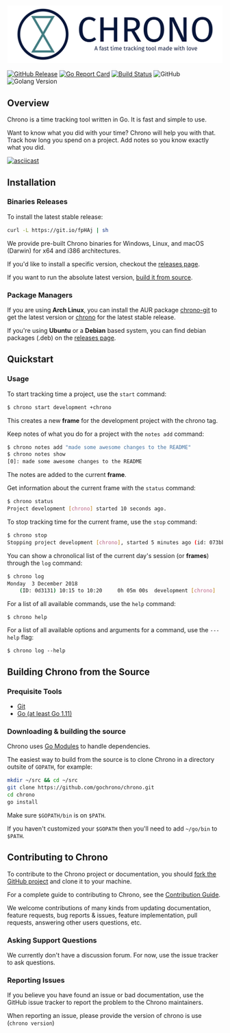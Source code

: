 ![Alt chrono](./.github/full-logo-with-tagline.png)

[![GitHub Release](https://img.shields.io/github/release-pre/gochrono/chrono.svg)](https://github.com/gochrono/chrono/releases)
[![Go Report Card](https://goreportcard.com/badge/github.com/gochrono/chrono)](https://goreportcard.com/report/github.com/gochrono/chrono)
[![Build Status](https://travis-ci.org/gochrono/chrono.svg?branch=master)](https://travis-ci.org/gochrono/chrono)
![GitHub](https://img.shields.io/github/license/gochrono/chrono.svg)
![Golang Version](https://img.shields.io/badge/Go-1.11-lightgrey.svg)



## Overview ##

Chrono is a time tracking tool written in Go.
It is fast and simple to use.

Want to know what you did with your time? Chrono will help you with that. Track how
long you spend on a project. Add notes so you know exactly what
you did.

[![asciicast](https://asciinema.org/a/pb5PlJHshi2gjpDeQYCj0gmfI.svg)](https://asciinema.org/a/pb5PlJHshi2gjpDeQYCj0gmfI)


## Installation ##

### Binaries Releases ###

To install the latest stable release:

``` bash
curl -L https://git.io/fpHAj | sh
```

We provide pre-built Chrono binaries for Windows, Linux, and macOS (Darwin) for x64 and i386 architectures.

If you'd like to install a specific version, checkout the [releases page](https://github.com/gochrono/chrono/releases).

If you want to run the absolute latest version, [build it from source](#building-chrono-from-the-source).

### Package Managers ###

If you are using __Arch Linux__, you can install the AUR package [chrono-git][2] to get the latest version or [chrono][3] for the latest stable release.

If you're using __Ubuntu__ or a __Debian__ based system, you can find debian packages (.deb) on the [releases page](https://github.com/gochrono/chrono/releases).

## Quickstart ##

### Usage ###

To start tracking time a project, use the `start` command:

``` bash
$ chrono start development +chrono
```

This creates a new __frame__ for the development project with the chrono tag.

Keep notes of what you do for a project with the `notes add` command:

``` bash
$ chrono notes add "made some awesome changes to the README"
$ chrono notes show
[0]: made some awesome changes to the README
```

The notes are added to the current __frame__.

Get information about the current frame with the `status` command:

``` bash
$ chrono status
Project development [chrono] started 10 seconds ago.
```
To stop tracking time for the current frame, use the `stop` command:

``` bash
$ chrono stop
Stopping project development [chrono], started 5 minutes ago (id: 073bbf).
```

You can show a chronolical list of the current day's session (or __frames__) through the `log` command:

``` bash
$ chrono log
Monday  3 December 2018
    (ID: 0d3131) 10:15 to 10:20     0h 05m 00s  development [chrono]
```

For a list of all available commands, use the `help` command:

```
$ chrono help
```

For a list of all available options and arguments for a command, use the `---help` flag:

```
$ chrono log --help
```

## Building Chrono from the Source ##

### Prequisite Tools ###

* [Git](https://git-scm.com/)
* [Go (at least Go 1.11)](https://golang.org/dl/)


### Downloading & building the source ###

Chrono uses [Go Modules](https://github.com/golang/go/wiki/Modules) to handle dependencies.

The easiest way to build from the source is to clone Chrono in a directory outsite of `GOPATH`, for example:

``` bash
mkdir ~/src && cd ~/src
git clone https://github.com/gochrono/chrono.git
cd chrono
go install
```

Make sure `$GOPATH/bin` is on `$PATH`.

If you haven't customized your `$GOPATH` then you'll need to add `~/go/bin` to `$PATH`.

## Contributing to Chrono ###

To contribute to the Chrono project or documentation, you should [fork the GitHub project](https://github.com/gochrono/chrono#fork-destination-box) and clone it to your machine.

For a complete guide to contributing to Chrono, see the [Contribution Guide](CONTRIBUTING.md).

We welcome contributions of many kinds from updating documentation, feature requests, bug reports & issues,
feature implementation, pull requests, answering other users questions, etc.

### Asking Support Questions ###

We currently don't have a discussion forum. For now, use the issue tracker to ask questions.

### Reporting Issues ###

If you believe you have found an issue or bad documentation, use
the GitHub issue tracker to report the problem to the Chrono maintainers.

When reporting an issue, please provide the version of chrono is use (`chrono version`)

[1]: https://asciinema.org/a/pb5PlJHshi2gjpDeQYCj0gmfI
[2]: https://aur.archlinux.org/packages/chrono-git/
[3]: https://aur.archlinux.org/packages/chrono/
